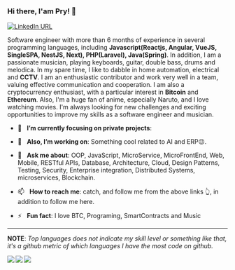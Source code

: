 ### Hi there, I'am Pry! 👋
[![LinkedIn URL](https://img.shields.io/static/v1?color=red&label=linkedin&logo=linkedin&logoColor=white&style=for-the-badge&message=Connect)](https://www.linkedin.com/in/priscila-silva-tecnologiadainformacao)

Software engineer with more than 6 months of experience in several programming languages, including **Javascript(Reactjs, Angular, VueJS, SingleSPA, NestJS, Next), PHP(Laravel), Java(Spring)**. In addition, I am a passionate musician, playing keyboards, guitar, double bass, drums and melodica. In my spare time, I like to dabble in home automation, electrical and **CCTV**. I am an enthusiastic contributor and work very well in a team, valuing effective communication and cooperation. I am also a cryptocurrency enthusiast, with a particular interest in **Bitcoin** and **Ethereum**. Also, I'm a huge fan of anime, especially Naruto, and I love watching movies. 
I'm always looking for new challenges and exciting opportunities to improve my skills as a software engineer and musician.

<!-- 🤔  I’m currently open for: A new job opportunity, [LINK TO MY RESUME](#). -->
- 🎯 &nbsp; **I’m currently focusing on private projects**:
- 🔭 &nbsp; **Also, I’m working on**: Something cool related to AI and ERP😉.

- 💬 &nbsp; **Ask me about**: OOP, JavaScript, MicroService, MicroFrontEnd, Web, Mobile, RESTful APIs, Database, Architecture, Cloud, Design Patterns, Testing, Security, Enterprise integration, Distributed Systems, microservices, Blockchain.

- 📫 &nbsp; **How to reach me**: catch, and follow me from the above links 👆, in addition to follow me here.

- ⚡ &nbsp; **Fun fact**: I love BTC, Programing, SmartContracts and Music

<hr/>

**NOTE**: *Top languages does not indicate my skill level or something like that, it's a github metric of which languages I have the most code on github.*

<a href="https://github.com/PryFriend/">
  <img align="left" src="https://github-readme-stats-sigma-five.vercel.app/api?username=Pryfriend&count_private=true&show_icons=true&theme=radical&hide_border=false" />
</a>

<a href="https://github.com/PryFriend/">
    <img align="left" src="https://github-readme-stats-sigma-five.vercel.app/api/top-langs/?username=PryFriend&layout=compact&theme=radical&hide_border=false" />
</a>

<a href="https://github.com/PryFriend/">
      <img align="left" src="https://github-readme-stats.vercel.app/api/wakatime?username=PryFriend&layout=compact" />
</a>
  
<!--
**PryFriendPryFriend** is a ✨ _special_ ✨ repository because its `README.md` (this file) appears on your GitHub profile.

Here are some ideas to get you started:

- 🔭 I’m currently working on ...
- 🌱 I’m currently learning ...
- 👯 I’m looking to collaborate on ...
- 🤔 I’m looking for help with ...
- 💬 Ask me about ...
- 📫 How to reach me: ...
- 😄 Pronouns: ...
- ⚡ Fun fact: ...
-->
